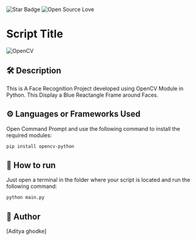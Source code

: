 <!--Please do not remove this part-->
![Star Badge](https://img.shields.io/static/v1?label=%F0%9F%8C%9F&message=If%20Useful&style=style=flat&color=BC4E99)
![Open Source Love](https://badges.frapsoft.com/os/v1/open-source.svg?v=103)

# Script Title

![OpenCV](https://user-images.githubusercontent.com/87910771/150637975-dda7d408-60e6-4c9e-aa71-10196c51ec72.jpg)


<!--An image is an illustration for your project, the tip here is using your sense of humour as much as you can :D 

You can copy paste my markdown photo insert as following:
<p align="center">
<img src="your-source-is-here" width=40% height=40%>
-->

## 🛠️ Description
<!--Remove the below lines and add yours -->
This is A Face Recognition Project developed using OpenCV Module in Python.
This Display a Blue Reactangle Frame around Faces.

## ⚙️ Languages or Frameworks Used
<!--Remove the below lines and add yours -->
Open Command Prompt and use the following command to install the required modules:

```sh 
pip install opencv-python
```


## 🌟 How to run
<!--Remove the below lines and add yours -->
Just open a terminal in the folder where your script is located and run the following command:

```sh
python main.py
```



## 🤖 Author
<!--Remove the below lines and add yours -->
[Aditya ghodke]